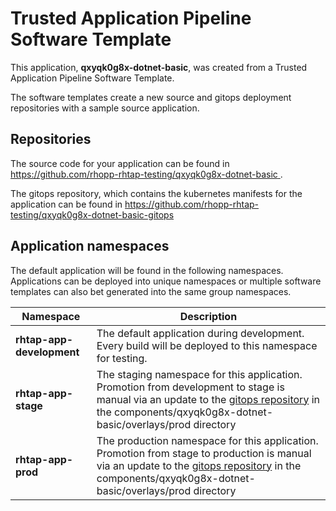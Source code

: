 # Trusted Application Pipeline Software Template

This application, **qxyqk0g8x-dotnet-basic**, was created from a Trusted Application Pipeline Software Template.

The software templates create a new source and gitops deployment repositories with a sample source application. 

## Repositories

The source code for your application can be found in [https://github.com/rhopp-rhtap-testing/qxyqk0g8x-dotnet-basic ](https://github.com/rhopp-rhtap-testing/qxyqk0g8x-dotnet-basic ).
 
The gitops repository, which contains the kubernetes manifests for the application can be found in 
[https://github.com/rhopp-rhtap-testing/qxyqk0g8x-dotnet-basic-gitops ](https://github.com/rhopp-rhtap-testing/qxyqk0g8x-dotnet-basic-gitops ) 

## Application namespaces 

The default application will be found in the following namespaces. Applications can be deployed into unique namespaces or multiple software templates can also bet generated into the same group namespaces.  

|  Namespace   |  Description   |  
| -------- | -------- |   
| **rhtap-app-development** | The default application during development. Every build will be deployed to this namespace for testing. | 
| **rhtap-app-stage** | The staging namespace for this application. Promotion from development to stage is manual via an update to the [gitops repository](https://github.com/rhopp-rhtap-testing/qxyqk0g8x-dotnet-basic-gitops ) in the components/qxyqk0g8x-dotnet-basic/overlays/prod directory |  
| **rhtap-app-prod** | The production namespace for this application. Promotion from stage to production is manual via an update to the [gitops repository](https://github.com/rhopp-rhtap-testing/qxyqk0g8x-dotnet-basic-gitops ) in the components/qxyqk0g8x-dotnet-basic/overlays/prod directory | 